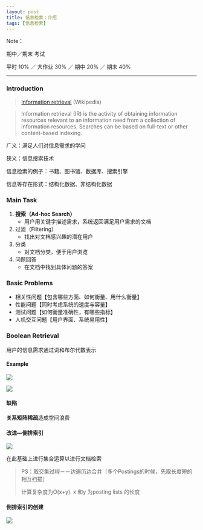 ```yaml
---
layout: post
title: 信息检索：介绍
tags: [信息检索]
---
```



Note：

期中／期末 考试

平时 10% ／ 大作业 30% ／ 期中 20% ／ 期末 40%

----

### Introduction

> [Information retrieval](https://en.wikipedia.org/wiki/Information_retrieval)  (Wikipedia)

> Information retrieval (IR) is the activity of obtaining information resources relevant to an information need from a collection of information resources. Searches can be based on full-text or other content-based indexing.

广义：满足人们对信息需求的学问

狭义：信息搜索技术

信息检索的例子：书籍、图书馆、数据库、搜索引擎

信息等存在形式：结构化数据、非结构化数据

### Main Task

1. **搜索（Ad-hoc Search）**
   - 用户用关键字描述需求，系统返回满足用户需求的文档
2. 过滤（Filtering）
   - 找出对文档感兴趣的潜在用户
3. 分类
   - 对文档分类，便于用户浏览
4. 问题回答
   - 在文档中找到具体问题的答案

### Basic Problems

- 相关性问题【包含哪些方面、如何衡量、用什么衡量】
- 性能问题【同时考虑系统的速度与容量】
- 测试问题【如何衡量准确性，有哪些指标】
- 人机交互问题【用户界面、系统易用性】

### Boolean Retrieval

用户的信息需求通过词和布尔代数表示

#### Example

![](http://ww3.sinaimg.cn/large/65e4f1e6jw1f7qiqkwz6fj21kw0o8dn8.jpg)

![](http://ww3.sinaimg.cn/large/65e4f1e6jw1f7qir9del0j21g00eq0yv.jpg)

#### 缺陷

**关系矩阵稀疏**造成空间浪费

#### 改进—倒排索引

![](http://ww4.sinaimg.cn/large/65e4f1e6jw1f7qj130wugj21kw0owq92.jpg)

在此基础上进行集合运算以进行文档检索

> PS：取交集过程－－边遍历边合并［多个Postings的时候，先取长度短的相互扫描］
>
> 计算复杂度为O(x+y). x 和y 为posting lists 的长度

#### 倒排索引的创建

![](http://ww1.sinaimg.cn/large/65e4f1e6jw1f7qjmb1h8kj20yg15yqcu.jpg)